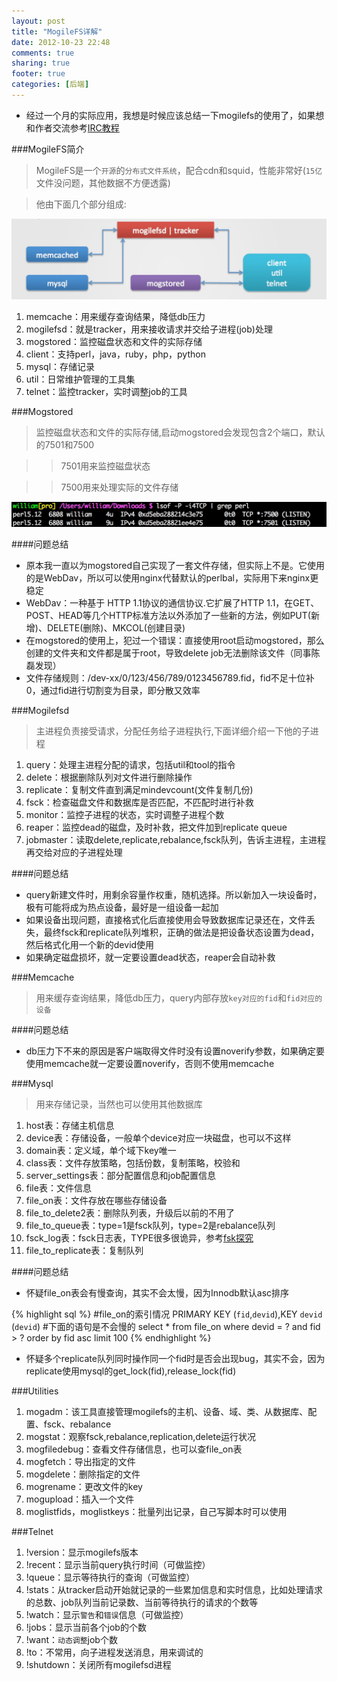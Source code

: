 ```yaml
---
layout: post
title: "MogileFS详解"
date: 2012-10-23 22:48
comments: true
sharing: true
footer: true
categories: [后端]
---
```


+ 经过一个月的实际应用，我想是时候应该总结一下mogilefs的使用了，如果想和作者交流参考[IRC教程](/系统/2012/10/13/irc-irssishi-yong-jiao-cheng.html)

###MogileFS简介

> MogileFS是一个`开源`的`分布式文件系统`，配合cdn和squid，性能非常好(`15亿`文件没问题，其他数据不方便透露)

> 他由下面几个部分组成:

![mogilefs-summary](/images/post/mogilefs-summary.jpg "mogilefs-summary")

1. memcache：用来缓存查询结果，降低db压力
1. mogilefsd：就是tracker，用来接收请求并交给子进程(job)处理
1. mogstored：监控磁盘状态和文件的实际存储
1. client：支持perl，java，ruby，php，python
1. mysql：存储记录
1. util：日常维护管理的工具集
1. telnet：监控tracker，实时调整job的工具

<!-- more -->


###Mogstored

> 监控磁盘状态和文件的实际存储,启动mogstored会发现包含2个端口，默认的7501和7500

>> 7501用来监控磁盘状态

>> 7500用来处理实际的文件存储

![mogilefs-mogstored](/images/post/mogilefs-mogstored.jpg "mogilefs-mogstored")

####问题总结
+ 原本我一直以为mogstored自己实现了一套文件存储，但实际上不是。它使用的是WebDav，所以可以使用nginx代替默认的perlbal，实际用下来nginx更稳定
+ WebDav：一种基于 HTTP 1.1协议的通信协议.它扩展了HTTP 1.1，在GET、POST、HEAD等几个HTTP标准方法以外添加了一些新的方法，例如PUT(新增)、DELETE(删除)、MKCOL(创建目录)
+ 在mogstored的使用上，犯过一个错误：直接使用root启动mogstored，那么创建的文件夹和文件都是属于root，导致delete job无法删除该文件（同事陈磊发现）
+ 文件存储规则：/dev-xx/0/123/456/789/0123456789.fid，fid不足十位补0，通过fid进行切割变为目录，即分散又效率





###Mogilefsd

> 主进程负责接受请求，分配任务给子进程执行,下面详细介绍一下他的子进程


1. query：处理主进程分配的请求，包括util和tool的指令 
1. delete：根据删除队列对文件进行删除操作
1. replicate：复制文件直到满足mindevcount(文件复制几份)
1. fsck：检查磁盘文件和数据库是否匹配，不匹配时进行补救
1. monitor：监控子进程的状态，实时调整子进程个数
1. reaper：监控dead的磁盘，及时补救，把文件加到replicate queue
1. jobmaster：读取delete,replicate,rebalance,fsck队列，告诉主进程，主进程再交给对应的子进程处理

####问题总结    
+ query新建文件时，用剩余容量作权重，随机选择。所以新加入一块设备时，极有可能将成为热点设备，最好是一组设备一起加
+ 如果设备出现问题，直接格式化后直接使用会导致数据库记录还在，文件丢失，最终fsck和replicate队列堆积，正确的做法是把设备状态设置为dead，然后格式化用一个新的devid使用
+ 如果确定磁盘损坏，就一定要设置dead状态，reaper会自动补救





###Memcache

> 用来缓存查询结果，降低db压力，query内部存放`key对应的fid`和`fid对应的设备`

####问题总结
+ db压力下不来的原因是客户端取得文件时没有设置noverify参数，如果确定要使用memcache就一定要设置noverify，否则不使用memcache





###Mysql

> 用来存储记录，当然也可以使用其他数据库

1. host表：存储主机信息
1. device表：存储设备，一般单个device对应一块磁盘，也可以不这样
1. domain表：定义域，单个域下key唯一
1. class表：文件存放策略，包括份数，复制策略，校验和
1. server_settings表：部分配置信息和job配置信息
1. file表：文件信息
1. file_on表：文件存放在哪些存储设备
1. file_to_delete2表：删除队列表，升级后以前的不用了
1. file_to_queue表：type=1是fsck队列，type=2是rebalance队列
1. fsck_log表：fsck日志表，TYPE很多很诡异，参考[fsk探究](/blog/2012/09/29/mogilefsde-fscktan-jiu/)
1. file_to_replicate表：复制队列

####问题总结

+ 怀疑file_on表会有慢查询，其实不会太慢，因为Innodb默认asc排序

{% highlight sql %}
#file_on的索引情况
PRIMARY KEY (`fid`,`devid`),KEY `devid` (`devid`)
#下面的语句是不会慢的
select * from file_on where devid = ? and fid > ? order by fid asc limit 100
{% endhighlight %}

+ 怀疑多个replicate队列同时操作同一个fid时是否会出现bug，其实不会，因为replicate使用mysql的get_lock(fid),release_lock(fid)




###Utilities

1. mogadm：该工具直接管理mogilefs的主机、设备、域、类、从数据库、配置、fsck、rebalance
1. mogstat：观察fsck,rebalance,replication,delete运行状况
1. mogfiledebug：查看文件存储信息，也可以查file_on表
1. mogfetch：导出指定的文件
1. mogdelete：删除指定的文件
1. mogrename：更改文件的key
1. mogupload：插入一个文件
1. moglistfids，moglistkeys：批量列出记录，自己写脚本时可以使用





###Telnet

1. !version：显示mogilefs版本
1. !recent：显示当前query执行时间（可做监控）
1. !queue：显示等待执行的查询（可做监控）
1. !stats：从tracker启动开始就记录的一些累加信息和实时信息，比如处理请求的总数、job队列当前记录数、当前等待执行的请求的个数等
1. !watch：显示`警告`和`错误`信息（可做监控）
1. !jobs：显示当前各个job的个数
1. !want：`动态调整`job个数
1. !to：不常用，向子进程发送消息，用来调试的
1. !shutdown：关闭所有mogilefsd进程

